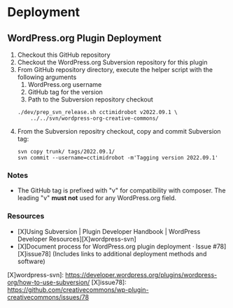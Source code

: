 # Deployment


## WordPress.org Plugin Deployment

1. Checkout this GitHub repository
1. Checkout the WordPress.org Subversion repository for this plugin
3. From GitHub repository directory, execute the helper script with the
   following arguments
   1. WordPress.org username
   2. GitHub tag for the version
   3. Path to the Subversion repository checkout
    ```
    ./dev/prep_svn_release.sh cctimidrobot v2022.09.1 \
        ../../svn/wordpress-org-creative-commons/
    ```
4. From the Subversion repositry checkout, copy and commit Subversion tag:
    ```
    svn copy trunk/ tags/2022.09.1/
    svn commit --username=cctimidrobot -m'Tagging version 2022.09.1'
    ```

### Notes

- The GitHub tag is prefixed with "v" for compatibility with composer. The
  leading "v" **must not** used for any WordPress.org field.


### Resources

- [X]Using Subversion | Plugin Developer Handbook | WordPress Developer
  Resources][X]wordpress-svn]
- [X]Document process for WordPress.org plugin deployment · Issue #78][X]issue78]
  (Includes links to additional deployment methods and software)

[X]wordpress-svn]: https://developer.wordpress.org/plugins/wordpress-org/how-to-use-subversion/
[X]issue78]: https://github.com/creativecommons/wp-plugin-creativecommons/issues/78

